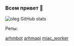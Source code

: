 ### Всем привет 👋


![oleg GitHub stats](https://github-readme-stats.vercel.app/api?username=oleg-medovikov)


Репы: 

[arhmbot](https://github.com/oleg-medovikov/arhmbot)
[arhmapi](https://github.com/oleg-medovikov/arhmapi)
[miac_worker](https://github.com/oleg-medovikov/miac_worker)

<!--
**oleg-medovikov/oleg-medovikov** is a ✨ _special_ ✨ repository because its `README.md` (this file) appears on your GitHub profile.

Here are some ideas to get you started:

- 🔭 I’m currently working on ...
- 🌱 I’m currently learning ...
- 👯 I’m looking to collaborate on ...
- 🤔 I’m looking for help with ...
- 💬 Ask me about ...
- 📫 How to reach me: ...
- 😄 Pronouns: ...
- ⚡ Fun fact: ...
-->
